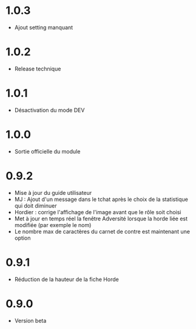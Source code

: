 # 1.0.3

- Ajout setting manquant

# 1.0.2

- Release technique

# 1.0.1

- Désactivation du mode DEV

# 1.0.0

- Sortie officielle du module

# 0.9.2

- Mise à jour du guide utilisateur
- MJ : Ajout d'un message dans le tchat après le choix de la statistique qui doit diminuer
- Hordier : corrige l'affichage de l'image avant que le rôle soit choisi
- Met à jour en temps réel la fenêtre Adversité lorsque la horde liée est modifiée (par exemple le nom)
- Le nombre max de caractères du carnet de contre est maintenant une option

# 0.9.1

- Réduction de la hauteur de la fiche Horde

# 0.9.0

- Version beta
